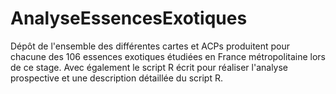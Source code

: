 # AnalyseEssencesExotiques
Dépôt de l'ensemble des différentes cartes et ACPs produitent pour chacune des 106 essences exotiques étudiées en France métropolitaine lors de ce stage. Avec également le script R écrit pour réaliser l'analyse prospective et une description détaillée du script R.
